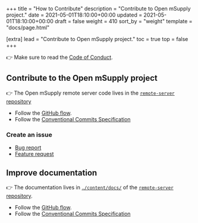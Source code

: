 +++
title = "How to Contribute"
description = "Contribute to Open mSupply project."
date = 2021-05-01T18:10:00+00:00
updated = 2021-05-01T18:10:00+00:00
draft = false
weight = 410
sort_by = "weight"
template = "docs/page.html"

[extra]
lead = "Contribute to Open mSupply project."
toc = true
top = false
+++

👉 Make sure to read the [Code of Conduct](../code-of-conduct/).

## Contribute to the Open mSupply project

👉 The Open mSupply remote server code lives in the [`remote-server` repository](https://github.com/openmsupply/remote-server)

- Follow the [GitHub flow](https://guides.github.com/introduction/flow/).
- Follow the [Conventional Commits Specification](https://www.conventionalcommits.org/en/v1.0.0/)

### Create an issue

- [Bug report](https://github.com/openmsupply/remote-server/issues/new?template=bug-report---.md)
- [Feature request](https://github.com/openmsupply/remote-server/issues/new?template=feature-request---.md)

## Improve documentation

👉 The documentation lives in [`./content/docs/`](https://github.com/openmsupply/remote-server/tree/master/content/docs)
of the [`remote-server` repository](https://github.com/openmsupply/remote-server).

- Follow the [GitHub flow](https://guides.github.com/introduction/flow/).
- Follow the [Conventional Commits Specification](https://www.conventionalcommits.org/en/v1.0.0/)
